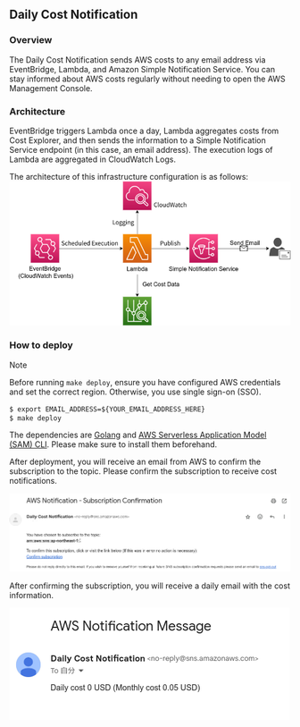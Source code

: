 ## Daily Cost Notification
### Overview
The Daily Cost Notification sends AWS costs to any email address via EventBridge, Lambda, and Amazon Simple Notification Service. You can stay informed about AWS costs regularly without needing to open the AWS Management Console.

### Architecture
EventBridge triggers Lambda once a day, Lambda aggregates costs from Cost Explorer, and then sends the information to a Simple Notification Service endpoint (in this case, an email address). The execution logs of Lambda are aggregated in CloudWatch Logs.

The architecture of this infrastructure configuration is as follows:
![daily-cost-notification](./daily-cost-notification.png)

### How to deploy
> [!NOTE]
> Before running `make deploy`, ensure you have configured AWS credentials and set the correct region. Otherwise, you use single sign-on (SSO).

```shell
$ export EMAIL_ADDRESS=${YOUR_EMAIL_ADDRESS_HERE}
$ make deploy
```
The dependencies are [Golang](https://go.dev/doc/install) and [AWS Serverless Application Model (SAM) CLI](https://github.com/aws/aws-sam-cli). Please make sure to install them beforehand.

After deployment, you will receive an email from AWS to confirm the subscription to the topic. Please confirm the subscription to receive cost notifications.

![confirm_subscription](./subscription-confirm.png)

After confirming the subscription, you will receive a daily email with the cost information.

![daily_email](./daily-cost-email.png)